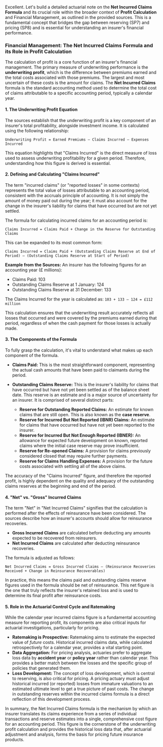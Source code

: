 Excellent. Let's build a detailed actuarial note on the **Net Incurred Claims Formula** and its crucial role within the broader context of **Profit Calculation** and Financial Management, as outlined in the provided sources. This is a fundamental concept that bridges the gap between reserving (SP7) and pricing (SP8) and is essential for understanding an insurer's financial performance.

### **Financial Management: The Net Incurred Claims Formula and its Role in Profit Calculation**

The calculation of profit is a core function of an insurer's financial management. The primary measure of underwriting performance is the **underwriting profit**, which is the difference between premiums earned and the total costs associated with those premiums. The largest and most uncertain of these costs is the amount for claims. The **Net Incurred Claims** formula is the standard accounting method used to determine the total cost of claims attributable to a specific accounting period, typically a calendar year.

#### **1\. The Underwriting Profit Equation**

The sources establish that the underwriting profit is a key component of an insurer's total profitability, alongside investment income. It is calculated using the following relationship:

`Underwriting Profit = Earned Premiums – Claims Incurred – Expenses Incurred`

This equation highlights that "Claims Incurred" is the direct measure of loss used to assess underwriting profitability for a given period. Therefore, understanding how this figure is derived is essential.

#### **2\. Defining and Calculating "Claims Incurred"**

The term "incurred claims" (or "reported losses" in some contexts) represents the total value of losses attributable to an accounting period, consistent with the accruals principle of accounting. It is not simply the amount of money paid out during the year; it must also account for the change in the insurer's liability for claims that have occurred but are not yet settled.

The formula for calculating incurred claims for an accounting period is:

`Claims Incurred = Claims Paid + Change in the Reserve for Outstanding Claims`

This can be expanded to its most common form:

`Claims Incurred = Claims Paid + (Outstanding Claims Reserve at End of Period) – (Outstanding Claims Reserve at Start of Period)`

**Example from the Sources:** An insurer has the following figures for an accounting year (£ millions):

* Claims Paid: 103  
* Outstanding Claims Reserve at 1 January: 124  
* Outstanding Claims Reserve at 31 December: 133

The Claims Incurred for the year is calculated as: `103 + 133 – 124 = £112 million`

This calculation ensures that the underwriting result accurately reflects all losses that occurred and were covered by the premiums earned during that period, regardless of when the cash payment for those losses is actually made.

#### **3\. The Components of the Formula**

To fully grasp the calculation, it's vital to understand what makes up each component of the formula.

* **Claims Paid:** This is the most straightforward component, representing the actual cash amounts that have been paid to claimants during the period.

* **Outstanding Claims Reserve:** This is the insurer's liability for claims that have occurred but have not yet been settled as of the balance sheet date. This reserve is an estimate and is a major source of uncertainty for an insurer. It is comprised of several distinct parts:

  * **Reserve for Outstanding Reported Claims:** An estimate for known claims that are still open. This is also known as the **case reserve**.  
  * **Reserve for Incurred But Not Reported (IBNR) Claims:** An estimate for claims that have occurred but have not yet been reported to the insurer.  
  * **Reserve for Incurred But Not Enough Reported (IBNER):** An allowance for expected future development on known, reported claims where the initial case reserve may prove insufficient.  
  * **Reserve for Re-opened Claims:** A provision for claims previously considered closed that may require further payments.  
  * **Reserve for Claims Handling Expenses:** A provision for the future costs associated with settling all of the above claims.

The accuracy of the "Claims Incurred" figure, and therefore the reported profit, is highly dependent on the quality and adequacy of the outstanding claims reserves at the beginning and end of the period.

#### **4\. "Net" vs. "Gross" Incurred Claims**

The term "Net" in "Net Incurred Claims" signifies that the calculation is performed after the effects of reinsurance have been considered. The sources describe how an insurer's accounts should allow for reinsurance recoveries.

* **Gross Incurred Claims** are calculated before deducting any amounts expected to be recovered from reinsurers.  
* **Net Incurred Claims** are calculated after deducting reinsurance recoveries.

The formula is adjusted as follows:

`Net Incurred Claims = Gross Incurred Claims – (Reinsurance Recoveries Received + Change in Reinsurance Recoverables)`

In practice, this means the claims paid and outstanding claims reserve figures used in the formula should be net of reinsurance. This net figure is the one that truly reflects the insurer's retained loss and is used to determine its final profit after reinsurance costs.

#### **5\. Role in the Actuarial Control Cycle and Ratemaking**

While the calendar year incurred claims figure is a fundamental accounting measure for reporting profit, its components are also critical inputs for actuarial investigations, particularly for pricing.

* **Ratemaking is Prospective:** Ratemaking aims to estimate the expected value of *future* costs. Historical incurred claims data, while calculated retrospectively for a calendar year, provides a vital starting point.  
* **Data Aggregation:** For pricing analysis, actuaries prefer to aggregate loss data by **accident year** or **policy year** rather than calendar year. This provides a better match between the losses and the specific group of policies that generated them.  
* **Loss Development:** The concept of loss development, which is central to reserving, is also critical for pricing. A pricing actuary must adjust historical incurred (or reported) losses from immature valuations to an estimated ultimate level to get a true picture of past costs. The change in outstanding reserves within the incurred claims formula is a direct reflection of this development process.

In summary, the Net Incurred Claims formula is the mechanism by which an insurer translates its claims experience from a series of individual transactions and reserve estimates into a single, comprehensive cost figure for an accounting period. This figure is the cornerstone of the underwriting profit calculation and provides the historical loss data that, after actuarial adjustment and analysis, forms the basis for pricing future insurance products.

